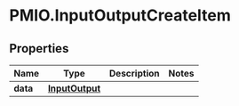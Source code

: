 # PMIO.InputOutputCreateItem

## Properties
Name | Type | Description | Notes
------------ | ------------- | ------------- | -------------
**data** | [**InputOutput**](InputOutput.md) |  | 


